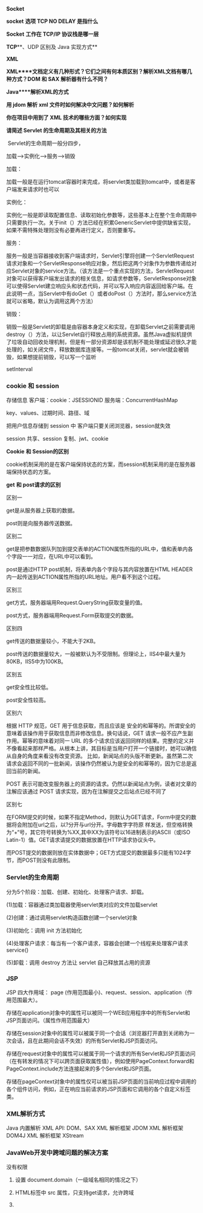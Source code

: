  

 

 

 

**Socket**

 

**socket** **选项 TCP NO DELAY 是指什么**

**Socket** **工作在 TCP/IP 协议栈是哪一层**

**TCP****、UDP 区别及 Java 实现方式**

 

  

 

**XML**

 

**XML****文档定义有几种形式？它们之间有何本质区别？解析XML文档有哪几种方式？DOM 和 SAX 解析器有什么不同？**

**Java****解析XML的方式**

**用 jdom 解析 xml 文件时如何解决中文问题？如何解析**

**你在项目中用到了 XML 技术的哪些方面？如何实现**



**请简述 Servlet 的生命周期及其相关的方法**

​     Servlet的生命周期一般分四步，

加载-->实例化-->服务-->销毁

加载：

​     加载一般是在运行tomcat容器时来完成，将servlet类加载到tomcat中，或者是客户端发来请求时也可以

实例化：

​     实例化一般是即读取配置信息、读取初始化参数等，这些基本上在整个生命周期中只需要执行一次。关于init（）方法已经在积累GenericServlet中提供缺省实现，如果不需特殊处理则没有必要再进行定义，否则要重写。

服务：

​     服务一般是当容器接收到客户端请求时，Servlet引擎将创建一个ServletRequest请求对象和一个ServletResponse响应对象，然后把这两个对象作为参数传递给对应Servlet对象的service方法。（该方法是一个重点实现的方法，ServletRequest对象可以获得客户端发出请求的相关信息，如请求参数等，ServletResponse对象可以使得Servlet建立响应头和状态代码，并可以写入响应内容返回给客户端。在此说明一点，当Servlet中有doGet（）或者doPost（）方法时，那么service方法就可以省略，默认为调用这两个方法）

销毁：

​    销毁一般是Servlet的卸载是由容器本身定义和实现，在卸载Servlet之前需要调用destroy（）方法，以让Servlet自行释放占用的系统资源。虽然Java虚拟机提供了垃圾自动回收处理机制，但是有一部分资源却是该机制不能处理或延迟很久才能处理的，如关闭文件，释放数据库连接等。一般tomcat关闭，servlet就会被销毁，如果想提前销毁，可以写一个监听



setInterval

### cookie 和 session

存储信息
客户端：cookie：JSESSIONID
服务端：ConcurrentHashMap

key、values、过期时间、路径、域



把用户信息存储到 session 中
客户端只要关闭浏览器，session就失效



session 共享、session 复制、jwt、cookie





**Cookie** **和 Session的区别**

​     cookie机制采用的是在客户端保持状态的方案，而session机制采用的是在服务器端保持状态的方案。

 

**get** **和 post请求的区别**

区别一

get是从服务器上获取的数据。

post则是向服务器传送数据。

区别二

get是把参数数据队列加到提交表单的ACTION属性所指的URL中，值和表单内各个字段一一对应，在URL中可以看到。

post是通过HTTP post机制，将表单内各个字段与其内容放置在HTML HEADER内一起传送到ACTION属性所指的URL地址。用户看不到这个过程。

区别三

get方式，服务器端用Request.QueryString获取变量的值。

post方式，服务器端用Request.Form获取提交的数据。

区别四

get传送的数据量较小，不能大于2KB。

post传送的数据量较大，一般被默认为不受限制。但理论上，IIS4中最大量为80KB，IIS5中为100KB。

 

区别五

get安全性比较低。

post安全性较高。

区别六

根据 HTTP 规范，GET 用于信息获取，而且应该是 安全的和幂等的。所谓安全的意味着该操作用于获取信息而非修改信息。换句话说，GET 请求一般不应产生副作用。幂等的意味着对同一 URL 的多个请求应该返回同样的结果。完整的定义并不像看起来那样严格。从根本上讲，其目标是当用户打开一个链接时，她可以确信从自身的角度来看没有改变资源。 比如，新闻站点的头版不断更新。虽然第二次请求会返回不同的一批新闻，该操作仍然被认为是安全的和幂等的，因为它总是返回当前的新闻。

POST 表示可能改变服务器上的资源的请求。仍然以新闻站点为例，读者对文章的注解应该通过 POST 请求实现，因为在注解提交之后站点已经不同了

区别七

在FORM提交的时候，如果不指定Method，则默认为GET请求，Form中提交的数据将会附加在url之后，以?分开与url分开。字母数字字符原 样发送，但空格转换为“+“号，其它符号转换为%XX,其中XX为该符号以16进制表示的ASCII（或ISO Latin-1）值。GET请求请提交的数据放置在HTTP请求协议头中。

而POST提交的数据则放在实体数据中；GET方式提交的数据最多只能有1024字节，而POST则没有此限制。

### Servlet的生命周期

分为5个阶段：加载、创建、初始化、处理客户请求、卸载。

(1)加载：容器通过类加载器使用servlet类对应的文件加载servlet

(2)创建：通过调用servlet构造函数创建一个servlet对象

(3)初始化：调用 init 方法初始化

(4)处理客户请求：每当有一个客户请求，容器会创建一个线程来处理客户请求 service()

(5)卸载：调用 destroy 方法让 servlet 自己释放其占用的资源



### JSP

JSP 四大作用域： page (作用范围最小)、request、session、application（作用范围最大）。

存储在application对象中的属性可以被同一个WEB应用程序中的所有Servlet和JSP页面访问。（属性作用范围最大）

存储在session对象中的属性可以被属于同一个会话（浏览器打开直到关闭称为一次会话，且在此期间会话不失效）的所有Servlet和JSP页面访问。

存储在request对象中的属性可以被属于同一个请求的所有Servlet和JSP页面访问（在有转发的情况下可以跨页面获取属性值），例如使用PageContext.forward和PageContext.include方法连接起来的多个Servlet和JSP页面。

存储在pageContext对象中的属性仅可以被当前JSP页面的当前响应过程中调用的各个组件访问，例如，正在响应当前请求的JSP页面和它调用的各个自定义标签类。



### XML解析方式

Java 内置解析 XML API: DOM、SAX
XML 解析框架 JDOM
XML 解析框架 DOM4J
XML 解析框架 XStream

### JavaWeb开发中跨域问题的解决方案
没有权限
1. 设置 document.domain（一级域名相同的情况之下）

2. HTML标签中 src 属性，只支持get请求，允许跨域

3. <script src=""> JSON格式 eval

4. iframe 之间交互 window.postMessage(字符串限长255个)

5. 服务器后台做文章：CORS（安全沙箱）
   Acess-Control-Allow-Origin:*;







 

**请简述一下 Ajax 的原理及实现步骤**

​     原理： HTTP协议的异步通信

​     简单来说通过XmlHttpRequest对象来向服务器发异步请求，从服务器获得数据，然后用javascript来操作DOM而更新页面。

**……****简单描述Struts的主要功能**

**……****什么是 N 层架构**

**什么是CORBA？用途是什么**

​    CORBA体系结构是对象管理组织（OMG）为解决分布式处理环境（DCE）中，硬件和软件系统的互连而提出的一种解决方案

​    CORBA是一种远程分布式方法调用，是服务器端和客户端传输数据的方式。

​    **CORBA****的好处在于IDL接口规范，于是这种传输方式可以跨平台、跨语言**

用途：

存取来自现行桌面应用程序的分布信息和资源；

使现有业务数据和系统成为可供利用的网络资源；

为某一特定业务用的定制的功能和能力来增强现行桌面工具和应用程序； 

改变和发展基于网络的系统以反映新的拓扑结构或新资源；